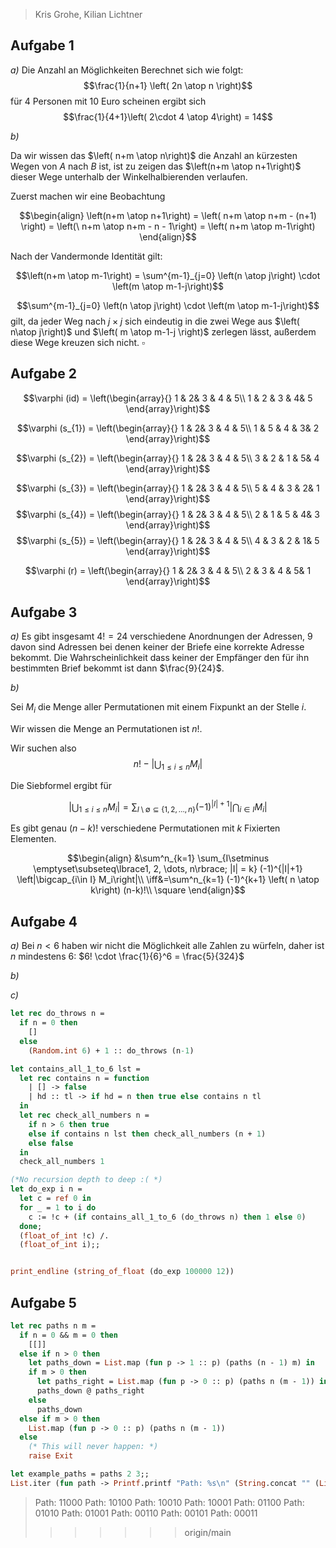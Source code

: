 > Kris Grohe, Kilian Lichtner
## Aufgabe 1

_a)_
Die Anzahl an Möglichkeiten Berechnet sich wie folgt:
$$\frac{1}{n+1} \left( 2n \atop n \right)$$
für $4$ Personen mit $10$ Euro scheinen ergibt sich
$$\frac{1}{4+1}\left( 2\cdot 4 \atop 4\right) = 14$$

_b)_

Da wir wissen das $\left( n+m \atop n\right)$ die Anzahl an kürzesten Wegen von $A$ nach $B$ ist, ist zu zeigen das $\left(n+m \atop n+1\right)$ dieser Wege unterhalb der Winkelhalbierenden verlaufen.

Zuerst machen wir eine Beobachtung

$$\begin{align}
\left(n+m \atop n+1\right) = \left( n+m \atop n+m - (n+1) \right) = \left(\ n+m \atop n+m - n - 1\right) = \left( n+m \atop m-1\right)
\end{align}$$

Nach der Vandermonde Identität gilt:

$$\left(n+m \atop m-1\right) = \sum^{m-1}_{j=0} \left(n \atop j\right) \cdot \left(m \atop m-1-j\right)$$

$$\sum^{m-1}_{j=0} \left(n \atop j\right) \cdot \left(m \atop m-1-j\right)$$
gilt, da jeder Weg nach $j\times j$ sich eindeutig in die zwei Wege aus $\left( n\atop j\right)$ und $\left( m \atop m-1-j \right)$ zerlegen lässt, außerdem diese Wege kreuzen sich nicht.
$\square$

## Aufgabe 2


$$\varphi (id) = \left(\begin{array}{}
1 & 2& 3 & 4 & 5\\
1 & 2 & 3 & 4& 5
\end{array}\right)$$

$$\varphi (s_{1}) = \left(\begin{array}{}
1 & 2& 3 & 4 & 5\\
1 & 5 & 4 & 3& 2
\end{array}\right)$$

$$\varphi (s_{2}) = \left(\begin{array}{}
1 & 2& 3 & 4 & 5\\
3 & 2 & 1 & 5& 4
\end{array}\right)$$

$$\varphi (s_{3}) = \left(\begin{array}{}
1 & 2& 3 & 4 & 5\\
5 & 4 & 3 & 2& 1
\end{array}\right)$$
$$\varphi (s_{4}) = \left(\begin{array}{}
1 & 2& 3 & 4 & 5\\
2 & 1 & 5 & 4& 3
\end{array}\right)$$
$$\varphi (s_{5}) = \left(\begin{array}{}
1 & 2& 3 & 4 & 5\\
4 & 3 & 2 & 1& 5
\end{array}\right)$$

$$\varphi (r) = \left(\begin{array}{}
1 & 2& 3 & 4 & 5\\
2 & 3 & 4 & 5& 1
\end{array}\right)$$

## Aufgabe 3

_a)_
Es gibt insgesamt $4! = 24$ verschiedene Anordnungen der Adressen, $9$ davon sind Adressen bei denen keiner der Briefe eine korrekte Adresse bekommt. Die Wahrscheinlichkeit dass keiner der Empfänger den für ihn bestimmten Brief bekommt ist dann $\frac{9}{24}$.

_b)_

Sei $M_i$ die Menge aller Permutationen mit einem Fixpunkt an der Stelle $i$.

Wir wissen die Menge an Permutationen ist $n!$.

Wir suchen also 
$$n! - \left|\bigcup_{1 \leq i\leq n} M_i\right|$$

Die Siebformel ergibt für

$$\left|\bigcup_{1 \leq i\leq n} M_i\right| = \sum_{I\setminus \emptyset\subseteq\lbrace1, 2, \dots, n\rbrace} (-1)^{|I|+1} \left|\bigcap_{i\in I}  M_i\right|$$

Es gibt genau $(n-k)!$ verschiedene Permutationen mit $k$ Fixierten Elementen. 

$$\begin{align}
&\sum^n_{k=1} \sum_{I\setminus \emptyset\subseteq\lbrace1, 2, \dots, n\rbrace; |I| = k} (-1)^{|I|+1} \left|\bigcap_{i\in I}  M_i\right|\\
\iff&=\sum^n_{k=1}  (-1)^{k+1} \left( n \atop k\right) (n-k)!\\
\square
\end{align}$$

## Aufgabe 4


_a)_
Bei $n<6$ haben wir nicht die Möglichkeit alle Zahlen zu würfeln, daher ist $n$ mindestens $6$:
$6! \cdot \frac{1}{6}^6 = \frac{5}{324}$

_b)_


_c)_

```ocaml
let rec do_throws n = 
  if n = 0 then
    []
  else
    (Random.int 6) + 1 :: do_throws (n-1)

let contains_all_1_to_6 lst =
  let rec contains n = function
    | [] -> false
    | hd :: tl -> if hd = n then true else contains n tl
  in
  let rec check_all_numbers n =
    if n > 6 then true
    else if contains n lst then check_all_numbers (n + 1)
    else false
  in
  check_all_numbers 1

(*No recursion depth to deep :( *)
let do_exp i n =
  let c = ref 0 in
  for _ = 1 to i do  
    c := !c + (if contains_all_1_to_6 (do_throws n) then 1 else 0)
  done;
  (float_of_int !c) /.
  (float_of_int i);;


print_endline (string_of_float (do_exp 100000 12))

```


## Aufgabe 5

```ocaml
let rec paths n m =
  if n = 0 && m = 0 then
    [[]]
  else if n > 0 then
    let paths_down = List.map (fun p -> 1 :: p) (paths (n - 1) m) in
    if m > 0 then
      let paths_right = List.map (fun p -> 0 :: p) (paths n (m - 1)) in
      paths_down @ paths_right
    else
      paths_down
  else if m > 0 then
    List.map (fun p -> 0 :: p) (paths n (m - 1))
  else
    (* This will never happen: *)
    raise Exit

let example_paths = paths 2 3;;
List.iter (fun path -> Printf.printf "Path: %s\n" (String.concat "" (List.map string_of_int path))) example_paths
```

>Path: 11000
>Path: 10100
>Path: 10010
>Path: 10001
>Path: 01100
>Path: 01010
>Path: 01001
>Path: 00110
>Path: 00101
>Path: 00011
>>>>>>> origin/main

